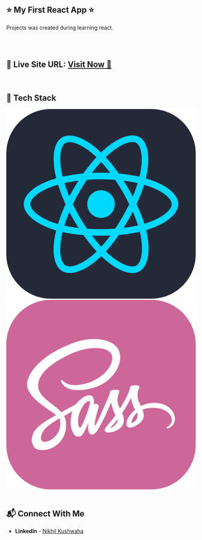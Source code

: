 ## ⭐ My First React App ⭐
Projects was created during learning react.

<br>
<br>

## 📌 **Live Site URL:** <a href="https://firstreact-noykoxm4o-dashnikhil.vercel.app/#home">**Visit Now** 🚀</a>

<br>

## 📌 Tech Stack

![REACT](https://raw.githubusercontent.com/tandpfun/skill-icons/main/icons/React-Dark.svg)
![SASS](https://raw.githubusercontent.com/tandpfun/skill-icons/main/icons/Sass.svg)
<br>
<br>

## 📬 Connect With Me

- **LinkedIn** - [Nikhil Kushwaha](https://www.linkedin.com/in/nikhil-kushwaha-275a72207/)

